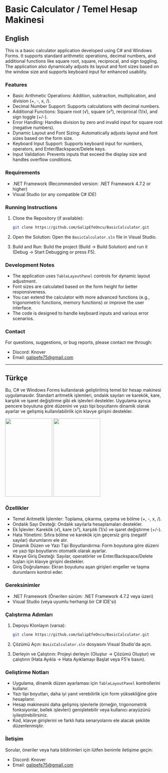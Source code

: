 # Basic Calculator / Temel Hesap Makinesi

## English

This is a basic calculator application developed using C# and Windows Forms. It supports standard arithmetic operations, decimal numbers, and additional functions like square root, square, reciprocal, and sign toggling. The application also dynamically adjusts its layout and font sizes based on the window size and supports keyboard input for enhanced usability.

### Features

*   Basic Arithmetic Operations: Addition, subtraction, multiplication, and division (+, -, x, /).
*   Decimal Number Support: Supports calculations with decimal numbers.
*   Additional Functions: Square root (√), square (x²), reciprocal (1/x), and sign toggle (+/-).
*   Error Handling: Handles division by zero and invalid input for square root (negative numbers).
*   Dynamic Layout and Font Sizing: Automatically adjusts layout and font sizes based on the form size.
*   Keyboard Input Support: Supports keyboard input for numbers, operators, and Enter/Backspace/Delete keys.
* Input Validation: Prevents inputs that exceed the display size and handles overflow conditions.

### Requirements

*   .NET Framework (Recommended version: .NET Framework 4.7.2 or higher)
*   Visual Studio (or any compatible C# IDE)

### Running Instructions

1.  Clone the Repository (if available):
    ```bash
    git clone https://github.com/GalipEfeOncu/BasicCalculator.git
    ```

2.  Open the Solution:
    Open the `BasicCalculator.sln` file in Visual Studio.

3.  Build and Run:
    Build the project (Build -> Build Solution) and run it (Debug -> Start Debugging or press F5).

### Development Notes

*   The application uses `TableLayoutPanel` controls for dynamic layout adjustment.
*   Font sizes are calculated based on the form height for better responsiveness.
*   You can extend the calculator with more advanced functions (e.g., trigonometric functions, memory functions) or improve the user interface.
*   The code is designed to handle keyboard inputs and various error scenarios.

### Contact

For questions, suggestions, or bug reports, please contact me through:

*   Discord: Knover 
*   Email: galipefe75@gmail.com

---

## Türkçe

Bu, C# ve Windows Forms kullanılarak geliştirilmiş temel bir hesap makinesi uygulamasıdır. Standart aritmetik işlemleri, ondalık sayıları ve karekök, kare, karşılık ve işaret değiştirme gibi ek işlevleri destekler. Uygulama ayrıca pencere boyutuna göre düzenini ve yazı tipi boyutlarını dinamik olarak ayarlar ve gelişmiş kullanılabilirlik için klavye girişini destekler.

<img src="https://github.com/user-attachments/assets/0779bbc3-47ec-46c6-bfe9-a6b4c12d1e3d" width="150" height="250">
<img src="https://github.com/user-attachments/assets/3b9dd1bb-61a9-4fe9-93ef-8a94b5582101" width="150" height="250">

### Özellikler

*   Temel Aritmetik İşlemler: Toplama, çıkarma, çarpma ve bölme (+, -, x, /).
*   Ondalık Sayı Desteği: Ondalık sayılarla hesaplamaları destekler.
*   Ek İşlevler: Karekök (√), kare (x²), karşılık (1/x) ve işaret değiştirme (+/-).
*   Hata Yönetimi: Sıfıra bölme ve karekök için geçersiz giriş (negatif sayılar) durumlarını ele alır.
*   Dinamik Düzen ve Yazı Tipi Boyutlandırma: Form boyutuna göre düzeni ve yazı tipi boyutlarını otomatik olarak ayarlar.
*   Klavye Giriş Desteği: Sayılar, operatörler ve Enter/Backspace/Delete tuşları için klavye girişini destekler.
* Giriş Doğrulaması: Ekran boyutunu aşan girişleri engeller ve taşma durumlarını kontrol eder.

### Gereksinimler

*   .NET Framework (Önerilen sürüm: .NET Framework 4.7.2 veya üzeri)
*   Visual Studio (veya uyumlu herhangi bir C# IDE'si)

### Çalıştırma Adımları

1.  Depoyu Klonlayın (varsa):
    ```bash
    git clone https://github.com/GalipEfeOncu/BasicCalculator.git
    ```

2.  Çözümü Açın:
    `BasicCalculator.sln` dosyasını Visual Studio'da açın.

3.  Derleyin ve Çalıştırın:
    Projeyi derleyin (Oluştur -> Çözümü Oluştur) ve çalıştırın (Hata Ayıkla -> Hata Ayıklamayı Başlat veya F5'e basın).

### Geliştirme Notları

*   Uygulama, dinamik düzen ayarlaması için `TableLayoutPanel` kontrollerini kullanır.
*   Yazı tipi boyutları, daha iyi yanıt verebilirlik için form yüksekliğine göre hesaplanır.
*   Hesap makinesini daha gelişmiş işlevlerle (örneğin, trigonometrik fonksiyonlar, bellek işlevleri) genişletebilir veya kullanıcı arayüzünü iyileştirebilirsiniz.
*   Kod, klavye girişlerini ve farklı hata senaryolarını ele alacak şekilde düzenlenmiştir.

### İletişim

Sorular, öneriler veya hata bildirimleri için lütfen benimle iletişime geçin:

*   Discord: Knover 
*   Email: galipefe75@gmail.com
